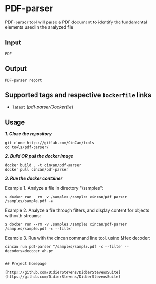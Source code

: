 # PDF-parser

PDF-parser tool will parse a PDF document to identify the fundamental elements used in the analyzed file

## Input

```
PDF
```

## Output

```
PDF-parser report
```

## Supported tags and respective `Dockerfile` links

* `latest` ([*pdf-parser/Dockerfile*](https://gitlab.com/CinCan/tools/tree/master/pdf-parser))


## Usage

***1. Clone the repository***

```
git clone https://gitlab.com/CinCan/tools
cd tools/pdf-parser/
```

***2. Build OR pull the docker image*** 

```
docker build . -t cincan/pdf-parser
docker pull cincan/pdf-parser
```

***3. Run the docker container***

Example 1. Analyze a file in directory "/samples":

`$ docker run --rm -v /samples:/samples cincan/pdf-parser /samples/sample.pdf -a`  


Example 2. Analyze a file through filters, and display content for objects withouth streams:  

`$ docker run --rm -v /samples:/samples cincan/pdf-parser /samples/sample.pdf -c --filter`   


Example 3. Run with the cincan command line tool, using &Hex decoder:  

`cincan run pdf-parser ^/samples/sample.pdf -c --filter --decoders=decoder_ah.py`


```

## Project homepage

[https://github.com/DidierStevens/DidierStevensSuite](https://github.com/DidierStevens/DidierStevensSuite)
